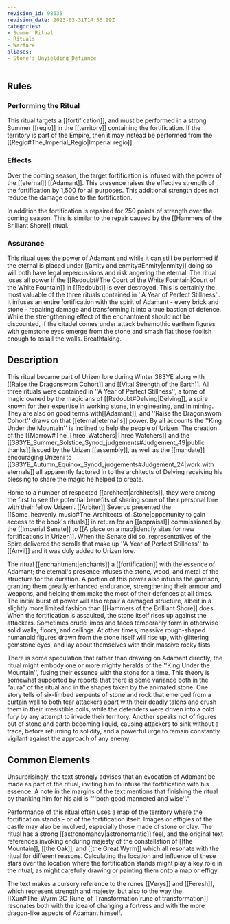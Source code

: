 ```yaml
---
revision_id: 98535
revision_date: 2023-03-31T14:56:19Z
categories:
- Summer Ritual
- Rituals
- Warfare
aliases:
- Stone's_Unyielding_Defiance
---
```



## Rules


### Performing the Ritual
 

This ritual targets a [[fortification]], and must be performed in a strong Summer [[regio]] in the [[territory]] containing the fortification. If the territory is part of the Empire, then it may instead be performed from the [[Regio#The_Imperial_Regio|Imperial regio]]. 


### Effects
Over the coming season, the target fortification is infused with the power of the [[eternal]] [[Adamant]]. This presence raises the effective strength of the fortification by 1,500 for all purposes. This additional strength does not reduce the damage done to the fortification.

In addition the fortification is repaired for 250 points of strength over the coming season. This is similar to the repair caused by the [[Hammers of the Brilliant Shore]] ritual.


### Assurance
This ritual uses the power of Adamant and while it can still be performed if the eternal is placed under [[amity and enmity#Enmity|enmity]] doing so will both have legal repercussions and risk angering the eternal. The ritual loses all power if the [[Redoubt#The Court of the White Fountain|Court of the White Fountain]] in [[Redoubt]] is ever destroyed.
This is certainly the most valuable of the three rituals contained in ''A Year of Perfect Stillness''. It infuses an entire fortification with the spirit of Adamant - every brick and stone - repairing damage and transforming it into a true bastion of defence. While the strengthening effect of the enchantment should not be discounted, if the citadel comes under attack behemothic earthen figures with gemstone eyes emerge from the stone and smash flat those foolish enough to assail the walls. Breathtaking.

## Description
This ritual became part of Urizen lore during Winter 383YE along with [[Raise the Dragonsworn Cohort]] and [[Vital Strength of the Earth]]. All three rituals were contained in ''A Year of Perfect Stillness'', a tome of magic owned by the magicians of [[Redoubt#Delving|Delving]], a spire known for their expertise in working stone, in engineering, and in mining. They are also on good terms with[[Adamant]], and ''Raise the Dragonsworn Cohort'' draws on that [[eternal|eternal's]] power. By all accounts the ''King Under the Mountain'' is inclined to help the people of Urizen. The creation of the [[Morrow#The_Three_Watchers|Three Watchers]] and the [[383YE_Summer_Solstice_Synod_judgements#Judgement_49|public thanks]] issued by the Urizen [[assembly]], as well as the [[mandate]] encouraging Urizeni to [[383YE_Autumn_Equinox_Synod_judgements#Judgement_24|work with eternals]] all apparently factored in to the architects of Delving receiving his blessing to share the magic he helped to create.

Home to a number of respected [[architect|architects]], they were among the first to see the potential benefits of sharing some of their personal lore with their fellow Urizeni. [[Arbiter]] Severus presented the [[Some_heavenly_music#The_Architects_of_Stone|opportunity to gain access to the book's rituals]] in return for an [[appraisal]] commissioned by the [[Imperial Senate]] to [[A place on a map|identify sites for new fortifications in Urizen]]. When the Senate did so, representatives of the Spire delivered the scrolls that make up ''A Year of Perfect Stillness'' to [[Anvil]] and it was duly added to Urizen lore.

The ritual [[enchantment|enchants]] a [[fortification]] with the essence of Adamant; the eternal's presence infuses the stone, wood, and metal of the structure for the duration. A portion of this power also infuses the garrison, granting them greatly enhanced endurance, strengthening their armour and weapons, and helping them make the most of their defences at all times. The initial burst of power will also repair a damaged structure, albeit in a slightly more limited fashion than [[Hammers of the Brilliant Shore]] does. When the fortification is assaulted, the stone itself rises up against the attackers. Sometimes crude limbs and faces temporarily form in otherwise solid walls, floors, and ceilings. At other times, massive rough-shaped humanoid figures drawn from the stone itself will rise up, with glittering gemstone eyes, and lay about themselves with their massive rocky fists.

There is some speculation that rather than drawing on Adamant directly, the ritual might embody one or more mighty heralds of the ''King Under the Mountain'', fusing their essence with the stone for a time. This theory is somewhat supported by reports that there is some variance both in the "aura" of the ritual and in the shapes taken by the animated stone. One story tells of six-limbed serpents of stone and rock that emerged from a curtain wall to both tear attackers apart with their deadly talons and crush them in their irresistible coils, while the defenders were driven into a cold fury by any attempt to invade their territory. Another speaks not of figures but of stone and earth becoming liquid, causing attackers to sink without a trace, before returning to solidity, and a powerful urge to remain constantly vigilant against the approach of any enemy.

## Common Elements
Unsurprisingly, the text strongly advises that an evocation of Adamant be made as part of the ritual, inviting him to infuse the fortification with his essence. A note in the margins of the text mentions that finishing the ritual by thanking him for his aid is "''both good mannered and wise''."

Performance of this ritual often uses a map of the territory where the fortification stands - or of the fortification itself. Images or effigies of the castle may also be involved, especially those made of stone or clay. The ritual has a strong [[astronomancy|astronomantic]] feel, and the original text references invoking enduring majesty of the constellation of [[the Mountain]], [[the Oak]], and [[the Great Wyrm]] which all resonate with the ritual for different reasons. Calculating the location and influence of these stars over the location where the fortification stands might play a key role in the ritual, as might carefully drawing or painting them onto a map or effigy.

The text makes a cursory reference to the runes [[Verys]] and [[Feresh]], which represent strength and majesty, but also to the way the [[Xun#The_Wyrm.2C_Rune_of_Transformation|rune of transformation]] resonates both with the idea of changing a fortress and with the more dragon-like aspects of Adamant himself.


